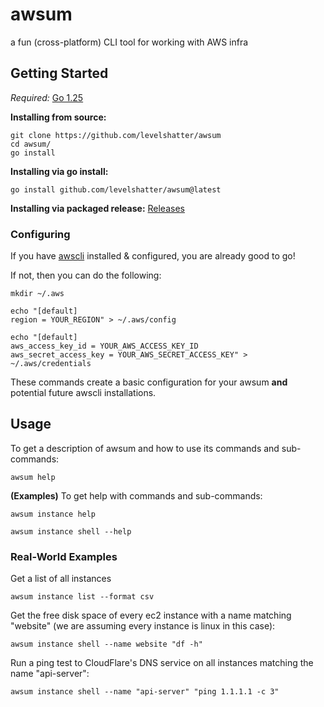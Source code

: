 # awsum

a fun (cross-platform) CLI tool for working with AWS infra

## Getting Started
*Required:* [Go 1.25](https://go.dev/dl)

**Installing from source:**
```shell
git clone https://github.com/levelshatter/awsum
cd awsum/
go install
```

**Installing via go install:**

```shell
go install github.com/levelshatter/awsum@latest
```

**Installing via packaged release:**
[Releases](https://github.com/levelshatter/awsum/releases)

### Configuring

If you have [awscli](https://aws.amazon.com/cli/) installed & configured, you are already good to go!

If not, then you can do the following:

```shell
mkdir ~/.aws

echo "[default]
region = YOUR_REGION" > ~/.aws/config

echo "[default]
aws_access_key_id = YOUR_AWS_ACCESS_KEY_ID
aws_secret_access_key = YOUR_AWS_SECRET_ACCESS_KEY" > ~/.aws/credentials
```

These commands create a basic configuration for your awsum **and** potential future awscli installations.

## Usage

To get a description of awsum and how to use its commands and sub-commands:
```shell
awsum help
```

**(Examples)** To get help with commands and sub-commands:
```shell
awsum instance help
```

```shell
awsum instance shell --help
```

### Real-World Examples

Get a list of all instances
```shell
awsum instance list --format csv
```

Get the free disk space of every ec2 instance with a name matching "website" (we are assuming every instance is linux in this case):
```shell
awsum instance shell --name website "df -h"
```

Run a ping test to CloudFlare's DNS service on all instances matching the name "api-server":
```shell
awsum instance shell --name "api-server" "ping 1.1.1.1 -c 3"
```